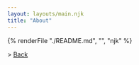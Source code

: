 ```yaml
---
layout: layouts/main.njk
title: "About"
---
```


{% renderFile "./README.md", "", "njk" %}

\> [Back](..)